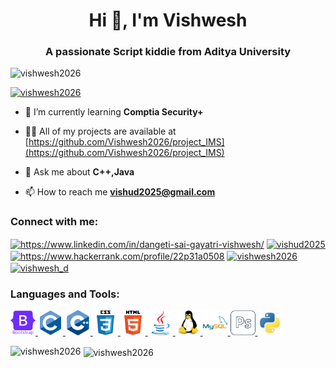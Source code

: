 
<h1 align="center">Hi 👋, I'm Vishwesh</h1>
<h3 align="center">A passionate Script kiddie from Aditya University</h3>

<p align="left"> <img src="https://komarev.com/ghpvc/?username=vishwesh2026&label=Profile%20views&color=0e75b6&style=flat" alt="vishwesh2026" /> </p>

<p align="left"> <a href="https://github.com/ryo-ma/github-profile-trophy"><img src="https://github-profile-trophy.vercel.app/?username=vishwesh2026" alt="vishwesh2026" /></a> </p>

- 🌱 I’m currently learning **Comptia Security+**

- 👨‍💻 All of my projects are available at [https://github.com/Vishwesh2026/project_IMS](https://github.com/Vishwesh2026/project_IMS)

- 💬 Ask me about **C++,Java**

- 📫 How to reach me **vishud2025@gmail.com**

<h3 align="left">Connect with me:</h3>
<p align="left">
<a href="https://linkedin.com/in/https://www.linkedin.com/in/dangeti-sai-gayatri-vishwesh/" target="blank"><img align="center" src="https://raw.githubusercontent.com/rahuldkjain/github-profile-readme-generator/master/src/images/icons/Social/linked-in-alt.svg" alt="https://www.linkedin.com/in/dangeti-sai-gayatri-vishwesh/" height="30" width="40" /></a>
<a href="https://www.codechef.com/users/vishud2025" target="blank"><img align="center" src="https://cdn.jsdelivr.net/npm/simple-icons@3.1.0/icons/codechef.svg" alt="vishud2025" height="30" width="40" /></a>
<a href="https://www.hackerrank.com/https://www.hackerrank.com/profile/22p31a0508" target="blank"><img align="center" src="https://raw.githubusercontent.com/rahuldkjain/github-profile-readme-generator/master/src/images/icons/Social/hackerrank.svg" alt="https://www.hackerrank.com/profile/22p31a0508" height="30" width="40" /></a>
<a href="https://www.leetcode.com/vishwesh2026" target="blank"><img align="center" src="https://raw.githubusercontent.com/rahuldkjain/github-profile-readme-generator/master/src/images/icons/Social/leet-code.svg" alt="vishwesh2026" height="30" width="40" /></a>
<a href="https://auth.geeksforgeeks.org/user/vishwesh_d" target="blank"><img align="center" src="https://raw.githubusercontent.com/rahuldkjain/github-profile-readme-generator/master/src/images/icons/Social/geeks-for-geeks.svg" alt="vishwesh_d" height="30" width="40" /></a>
</p>

<h3 align="left">Languages and Tools:</h3>
<p align="left"> <a href="https://getbootstrap.com" target="_blank" rel="noreferrer"> <img src="https://raw.githubusercontent.com/devicons/devicon/master/icons/bootstrap/bootstrap-plain-wordmark.svg" alt="bootstrap" width="40" height="40"/> </a> <a href="https://www.cprogramming.com/" target="_blank" rel="noreferrer"> <img src="https://raw.githubusercontent.com/devicons/devicon/master/icons/c/c-original.svg" alt="c" width="40" height="40"/> </a> <a href="https://www.w3schools.com/cpp/" target="_blank" rel="noreferrer"> <img src="https://raw.githubusercontent.com/devicons/devicon/master/icons/cplusplus/cplusplus-original.svg" alt="cplusplus" width="40" height="40"/> </a> <a href="https://www.w3schools.com/css/" target="_blank" rel="noreferrer"> <img src="https://raw.githubusercontent.com/devicons/devicon/master/icons/css3/css3-original-wordmark.svg" alt="css3" width="40" height="40"/> </a> <a href="https://www.w3.org/html/" target="_blank" rel="noreferrer"> <img src="https://raw.githubusercontent.com/devicons/devicon/master/icons/html5/html5-original-wordmark.svg" alt="html5" width="40" height="40"/> </a> <a href="https://www.java.com" target="_blank" rel="noreferrer"> <img src="https://raw.githubusercontent.com/devicons/devicon/master/icons/java/java-original.svg" alt="java" width="40" height="40"/> </a> <a href="https://www.linux.org/" target="_blank" rel="noreferrer"> <img src="https://raw.githubusercontent.com/devicons/devicon/master/icons/linux/linux-original.svg" alt="linux" width="40" height="40"/> </a> <a href="https://www.mysql.com/" target="_blank" rel="noreferrer"> <img src="https://raw.githubusercontent.com/devicons/devicon/master/icons/mysql/mysql-original-wordmark.svg" alt="mysql" width="40" height="40"/> </a> <a href="https://www.photoshop.com/en" target="_blank" rel="noreferrer"> <img src="https://raw.githubusercontent.com/devicons/devicon/master/icons/photoshop/photoshop-line.svg" alt="photoshop" width="40" height="40"/> </a> <a href="https://www.python.org" target="_blank" rel="noreferrer"> <img src="https://raw.githubusercontent.com/devicons/devicon/master/icons/python/python-original.svg" alt="python" width="40" height="40"/> </a> </p>

<p><img align="left" src="https://github-readme-stats.vercel.app/api/top-langs?username=vishwesh2026&show_icons=true&locale=en&layout=compact" alt="vishwesh2026" /></p>

<p>&nbsp;<img align="center" src="https://github-readme-stats.vercel.app/api?username=vishwesh2026&show_icons=true&locale=en" alt="vishwesh2026" /></p>

